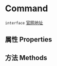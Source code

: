 # Command
`interface` [官网地址](https://microsoft.github.io/monaco-editor/docs.html#interfaces/languages.Command.html)
## 属性 Properties
## 方法 Methods

